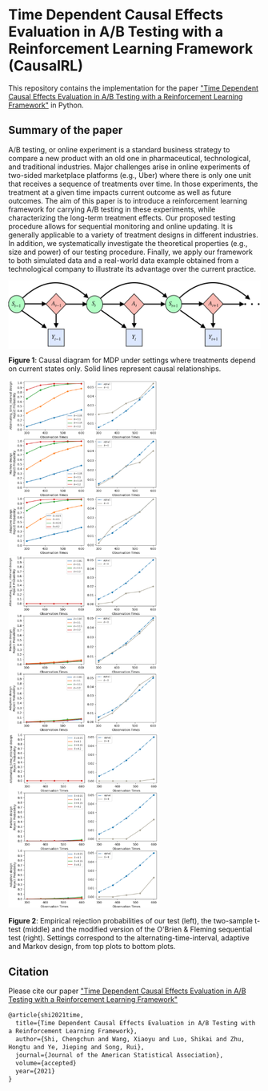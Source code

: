 # Time Dependent Causal Effects Evaluation in A/B Testing with a Reinforcement Learning Framework (CausalRL)

This repository contains the implementation for the paper ["Time Dependent Causal Effects Evaluation in A/B Testing with a Reinforcement Learning Framework"](https://arxiv.org/pdf/2002.01711.pdf) in Python. 

## Summary of the paper

A/B testing, or online experiment is a standard  business strategy to compare a new product with an old one in pharmaceutical, technological, and traditional industries.  Major challenges arise in online experiments of two-sided marketplace platforms (e.g., Uber) 
where there is only one unit that receives a sequence of treatments over time. In those  experiments, the treatment at a given time   impacts  current outcome as well as future outcomes. The aim of this paper is to  introduce a reinforcement learning framework for carrying A/B testing in these experiments, while characterizing the long-term treatment effects. Our proposed testing procedure allows for sequential monitoring and online updating. It is generally applicable to a variety of treatment designs in different industries. In addition, we systematically investigate the theoretical properties (e.g., size and power) of our testing procedure. Finally, we apply our framework to both simulated data and a real-world data example obtained  from a technological company to illustrate its advantage over the current practice. 

<img align="center" src="MDP.png" alt="drawing" width="700">

**Figure 1**: Causal diagram for MDP under settings where treatments depend on current states only. Solid lines represent causal relationships. 

<p float="left">
<img src="4_alpha_1.png" alt="drawing" width="300"> 
<img src="t_alpha_1.png" alt="drawing" width="300">
<img src="BF.png" alt="drawing" width="300">
</p>

**Figure 2**: Empirical rejection probabilities of our test (left), the two-sample t-test (middle) and the modified version of the O'Brien \& Fleming sequential test (right). Settings correspond to the alternating-time-interval, adaptive and Markov design, from top plots to bottom plots.

## Citation

Please cite our paper
["Time Dependent Causal Effects Evaluation in A/B Testing with a Reinforcement Learning Framework"](https://arxiv.org/pdf/2002.01711.pdf)

``` 
@article{shi2021time,
  title={Time Dependent Causal Effects Evaluation in A/B Testing with a Reinforcement Learning Framework},
  author={Shi, Chengchun and Wang, Xiaoyu and Luo, Shikai and Zhu, Hongtu and Ye, Jieping and Song, Rui},
  journal={Journal of the American Statistical Association},
  volume={accepted}
  year={2021}
}
``` 

